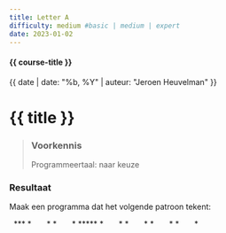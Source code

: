 ```yaml
---
title: Letter A
difficulty: medium #basic | medium | expert
date: 2023-01-02
---
```


#### {{ course-title }}
{{ date | date: "%b, %Y" | auteur: "Jeroen Heuvelman" }}


# {{ title }}

> ### Voorkennis
> Programmeertaal: naar keuze
### Resultaat
Maak een programma dat het volgende patroon tekent:

  \*\*\* \*       \* \*       \* \*\*\*\*\* \*       \* \*       \*
\*       \* \*       \*
